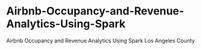 # Airbnb-Occupancy-and-Revenue-Analytics-Using-Spark
Airbnb Occupancy and Revenue Analytics Using Spark Los Angeles County
